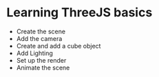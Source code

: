 # Learning ThreeJS basics
- Create the scene
- Add the camera
- Create and add a cube object
- Add Lighting
- Set up the render
- Animate the scene
